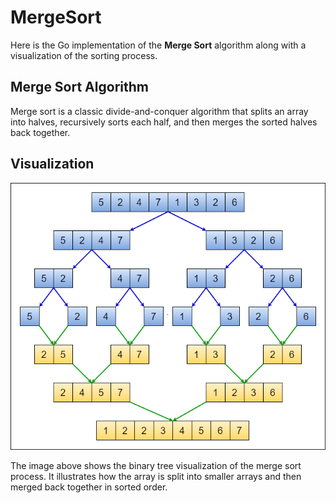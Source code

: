 # MergeSort

Here is the Go implementation of the **Merge Sort** algorithm along with a visualization of the sorting process.


## Merge Sort Algorithm

Merge sort is a classic divide-and-conquer algorithm that splits an array into halves, recursively sorts each half, and then merges the sorted halves back together.


## Visualization

![Merge Sort Visualization](./assets/image.png)

The image above shows the binary tree visualization of the merge sort process. It illustrates how the array is split into smaller arrays and then merged back together in sorted order.